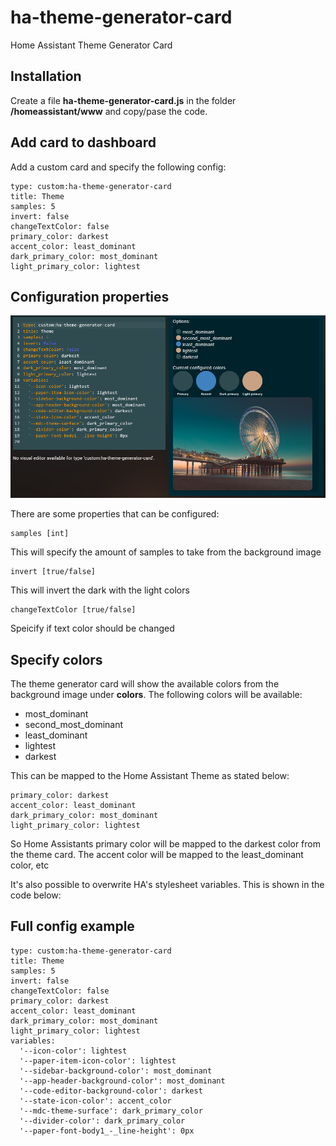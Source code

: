 # ha-theme-generator-card
Home Assistant Theme Generator Card

## Installation
Create a file **ha-theme-generator-card.js** in the folder **/homeassistant/www** and copy/pase the code.

## Add card to dashboard
Add a custom card and specify the following config:

```
type: custom:ha-theme-generator-card
title: Theme
samples: 5
invert: false
changeTextColor: false
primary_color: darkest
accent_color: least_dominant
dark_primary_color: most_dominant
light_primary_color: lightest
```

## Configuration properties
![Theme generator config panel](theme-card-config.png)

There are some properties that can be configured:

```
samples [int]
```
This will specify the amount of samples to take from the background image

```
invert [true/false]
```
This will invert the dark with the light colors

```
changeTextColor [true/false]
```
Speicify if text color should be changed

## Specify colors
The theme generator card will show the available colors from the background image under **colors**.
The following colors will be available:
* most_dominant
* second_most_dominant
* least_dominant
* lightest
* darkest

This can be mapped to the Home Assistant Theme as stated below:

```
primary_color: darkest
accent_color: least_dominant
dark_primary_color: most_dominant
light_primary_color: lightest
```

So Home Assistants primary color will be mapped to the darkest color from the theme card. The accent color will be mapped to the least_dominant color, etc

It's also possible to overwrite HA's stylesheet variables. This is shown in the code below:

## Full config example

```
type: custom:ha-theme-generator-card
title: Theme
samples: 5
invert: false
changeTextColor: false
primary_color: darkest
accent_color: least_dominant
dark_primary_color: most_dominant
light_primary_color: lightest
variables:
  '--icon-color': lightest
  '--paper-item-icon-color': lightest
  '--sidebar-background-color': most_dominant
  '--app-header-background-color': most_dominant
  '--code-editor-background-color': darkest
  '--state-icon-color': accent_color
  '--mdc-theme-surface': dark_primary_color
  '--divider-color': dark_primary_color
  '--paper-font-body1_-_line-height': 0px

```
